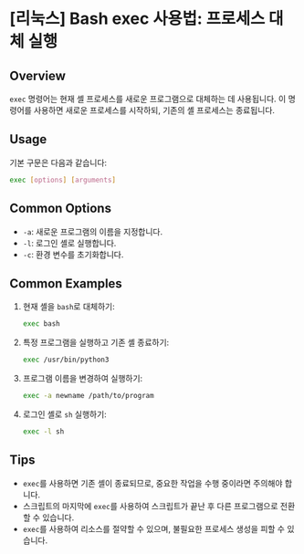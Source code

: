 # [리눅스] Bash exec 사용법: 프로세스 대체 실행

## Overview
`exec` 명령어는 현재 셸 프로세스를 새로운 프로그램으로 대체하는 데 사용됩니다. 이 명령어를 사용하면 새로운 프로세스를 시작하되, 기존의 셸 프로세스는 종료됩니다.

## Usage
기본 구문은 다음과 같습니다:

```bash
exec [options] [arguments]
```

## Common Options
- `-a`: 새로운 프로그램의 이름을 지정합니다.
- `-l`: 로그인 셸로 실행합니다.
- `-c`: 환경 변수를 초기화합니다.

## Common Examples
1. 현재 셸을 `bash`로 대체하기:
   ```bash
   exec bash
   ```

2. 특정 프로그램을 실행하고 기존 셸 종료하기:
   ```bash
   exec /usr/bin/python3
   ```

3. 프로그램 이름을 변경하여 실행하기:
   ```bash
   exec -a newname /path/to/program
   ```

4. 로그인 셸로 `sh` 실행하기:
   ```bash
   exec -l sh
   ```

## Tips
- `exec`를 사용하면 기존 셸이 종료되므로, 중요한 작업을 수행 중이라면 주의해야 합니다.
- 스크립트의 마지막에 `exec`를 사용하여 스크립트가 끝난 후 다른 프로그램으로 전환할 수 있습니다.
- `exec`를 사용하여 리소스를 절약할 수 있으며, 불필요한 프로세스 생성을 피할 수 있습니다.